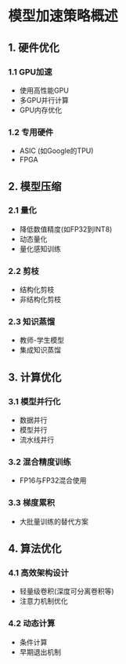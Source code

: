 
# 模型加速策略概述
## 1. 硬件优化
### 1.1 GPU加速
- 使用高性能GPU
- 多GPU并行计算
- GPU内存优化
### 1.2 专用硬件
- ASIC (如Google的TPU)
- FPGA
## 2. 模型压缩
### 2.1 量化
- 降低数值精度(如FP32到INT8)
- 动态量化
- 量化感知训练
### 2.2 剪枝
- 结构化剪枝
- 非结构化剪枝
### 2.3 知识蒸馏
- 教师-学生模型
- 集成知识蒸馏
## 3. 计算优化
### 3.1 模型并行化
- 数据并行
- 模型并行
- 流水线并行
### 3.2 混合精度训练
- FP16与FP32混合使用
### 3.3 梯度累积
- 大批量训练的替代方案
## 4. 算法优化
### 4.1 高效架构设计
- 轻量级卷积(深度可分离卷积等)
- 注意力机制优化
### 4.2 动态计算
- 条件计算
- 早期退出机制
